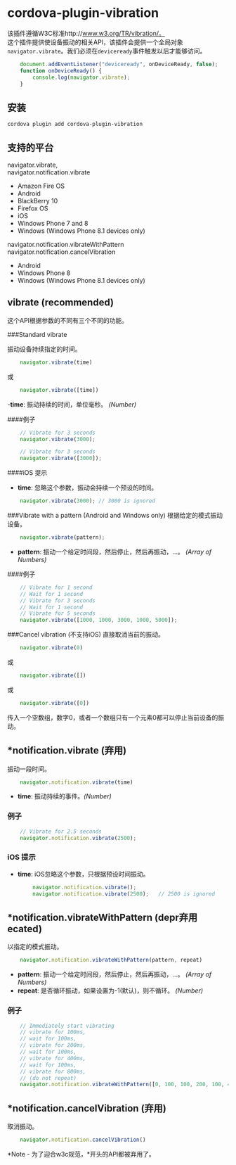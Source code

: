 # cordova-plugin-vibration

该插件遵循W3C标准http://www.w3.org/TR/vibration/。<br>这个插件提供使设备振动的相关API，该插件会提供一个全局对象`navigator.vibrate`。我们必须在`deviceready`事件触发以后才能够访问。

```js
    document.addEventListener("deviceready", onDeviceReady, false);
    function onDeviceReady() {
        console.log(navigator.vibrate);
    }
```
## 安装

    cordova plugin add cordova-plugin-vibration

## 支持的平台

navigator.vibrate,<br />
navigator.notification.vibrate
- Amazon Fire OS
- Android
- BlackBerry 10
- Firefox OS
- iOS
- Windows Phone 7 and 8
- Windows (Windows Phone 8.1 devices only)

navigator.notification.vibrateWithPattern<br />
navigator.notification.cancelVibration
- Android
- Windows Phone 8
- Windows (Windows Phone 8.1 devices only)

## vibrate (recommended)

这个API根据参数的不同有三个不同的功能。

###Standard vibrate

振动设备持续指定的时间。
```js
    navigator.vibrate(time)
```
或
```js
    navigator.vibrate([time])
```

-__time__: 振动持续的时间，单位毫秒。 _(Number)_

####例子
```js
    // Vibrate for 3 seconds
    navigator.vibrate(3000);

    // Vibrate for 3 seconds
    navigator.vibrate([3000]);
```
####iOS 提示

- __time__: 忽略这个参数，振动会持续一个预设的时间。
```js
    navigator.vibrate(3000); // 3000 is ignored
```

###Vibrate with a pattern (Android and Windows only)
根据给定的模式振动设备。
```js
    navigator.vibrate(pattern);   
```
- __pattern__: 振动一个给定时间段，然后停止，然后再振动，...。 _(Array of Numbers)_

####例子
```js
    // Vibrate for 1 second
    // Wait for 1 second
    // Vibrate for 3 seconds
    // Wait for 1 second
    // Vibrate for 5 seconds
    navigator.vibrate([1000, 1000, 3000, 1000, 5000]);
```
###Cancel vibration (不支持iOS)
直接取消当前的振动。
```js
    navigator.vibrate(0)
```
或
```js
    navigator.vibrate([])
```
或
```js
    navigator.vibrate([0])
```
传入一个空数组，数字0，或者一个数组只有一个元素0都可以停止当前设备的振动。

## *notification.vibrate (弃用)

振动一段时间。
```js
    navigator.notification.vibrate(time)
```
- __time__: 振动持续的事件。_(Number)_

### 例子
```js
    // Vibrate for 2.5 seconds
    navigator.notification.vibrate(2500);
```
### iOS 提示

- __time__: iOS忽略这个参数，只根据预设时间振动。
```js
        navigator.notification.vibrate();
        navigator.notification.vibrate(2500);   // 2500 is ignored
```
## *notification.vibrateWithPattern (depr弃用ecated)

以指定的模式振动。
```js
    navigator.notification.vibrateWithPattern(pattern, repeat)
```
- __pattern__: 振动一个给定时间段，然后停止，然后再振动，...。 _(Array of Numbers)_
- __repeat__: 是否循环振动，如果设置为-1(默认)，则不循环。 _(Number)_

### 例子
```js
    // Immediately start vibrating
    // vibrate for 100ms,
    // wait for 100ms,
    // vibrate for 200ms,
    // wait for 100ms,
    // vibrate for 400ms,
    // wait for 100ms,
    // vibrate for 800ms,
    // (do not repeat)
    navigator.notification.vibrateWithPattern([0, 100, 100, 200, 100, 400, 100, 800]);
```
## *notification.cancelVibration (弃用)

取消振动。
```js
    navigator.notification.cancelVibration()
```
*Note - 为了迎合w3c规范，*开头的API都被弃用了。
